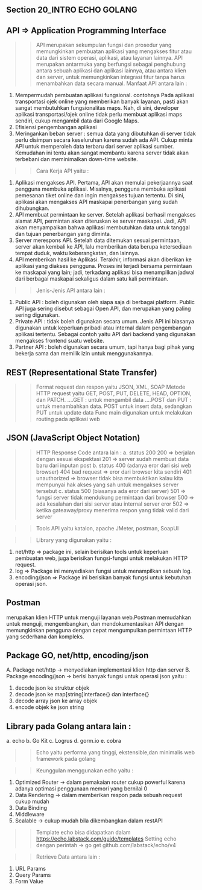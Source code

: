 ## Section 20_INTRO ECHO GOLANG

## API => Application Programming Interface
>> API merupakan sekumpulan fungsi dan prosedur yang memungkinkan pembuatan aplikasi yang mengakses fitur atau data dari sistem operasi, aplikasi, atau layanan lainnya.
>> API merupakan antarmuka yang berfungsi sebagai penghubung antara sebuah aplikasi dan aplikasi lainnya, atau antara klien dan server, untuk memungkinkan integrasi fitur tanpa harus menambahkan data secara manual.
>>Manfaat API antara lain :
  1. Mempermudah pembuatan aplikasi fungsional. contohnya Pada aplikasi transportasi ojek online yang memberikan banyak layanan, pasti akan sangat membutuhkan fungsionalitas maps. Nah, di sini, developer aplikasi transportasi/ojek online tidak perlu membuat aplikasi maps sendiri, cukup mengambil data dari Google Maps.
  2. Efisiensi pengembangan aplikasi 
  3. Meringankan beban server : semua data yang dibutuhkan di server tidak perlu disimpan secara keseluruhan karena sudah ada API. Cukup minta API untuk memperoleh data terbaru dari server aplikasi sumber. Kemudahan ini tentu akan sangat membantu karena server tidak akan terbebani dan meminimalkan down-time website.
>>Cara Kerja API yaitu :
  1. Aplikasi mengakses API. Pertama, API akan memulai pekerjaannya saat pengguna membuka aplikasi. Misalnya, pengguna membuka aplikasi pemesanan tiket online dan ingin mengakses tujuan tertentu. Di sini, aplikasi akan mengakses API maskapai penerbangan yang sudah dihubungkan.
  2. API membuat permintaan ke server. Setelah aplikasi berhasil mengakses alamat API, permintan akan diteruskan ke server maskapai. Jadi, API akan menyampaikan bahwa aplikasi membutuhkan data untuk tanggal dan tujuan penerbangan yang diminta. 
  3. Server merespons API. Setelah data ditemukan sesuai permintaan, server akan kembali ke API, lalu memberikan data berupa ketersediaan tempat duduk, waktu keberangkatan, dan lainnya.
  4. API memberikan hasil ke Aplikasi. Terakhir, informasi akan diberikan ke aplikasi yang diakses pengguna. Proses ini terjadi bersama permintaan ke maskapai yang lain; jadi, terkadang aplikasi bisa menampilkan jadwal dari berbagai maskapai sekaligus dalam satu kali permintaan.
>> Jenis-Jenis API antara lain : 
   1. Public API : boleh digunakan oleh siapa saja di berbagai platform. Public API juga sering disebut sebagai Open API, dan merupakan yang paling sering digunakan.
   2. Private API : tidak boleh digunakan secara umum. Jenis API ini biasanya digunakan untuk keperluan pribadi atau internal dalam pengembangan aplikasi tertentu. Sebagai contoh yaitu API dari backend yang digunakan mengakses frontend suatu website.
   3. Partner API : boleh digunakan secara umum, tapi hanya bagi pihak yang bekerja sama dan memilik izin untuk menggunakannya.

## REST (Representational State Transfer)
>> Format request dan respon yaitu JSON, XML, SOAP
>> Metode HTTP request yaitu GET, POST, PUT, DELETE, HEAD, OPTION, dan PATCH.
   ....GET : untuk mengambil data
   ....POST dan PUT : untuk menambahkan data. POST untuk insert data, sedangkan PUT untuk update data
>> Func main digunakan untuk melakukan routing pada aplikasi web

## JSON (JavaScript Object Notation)
>> HTTP Response Code antara lain :
   a. status 200
      200 => berjalan dengan sesuai ekspektasi
      201 => server sudah membuat data baru dari inputan post
   b. status 400 (adanya eror dari sisi web browser)
      404 bad request => eror dari browser kita sendiri
      401 unauthorized => browser tidak bisa membuktikan kalau kita mempunyai hak akses yang sah untuk mengakses server tersebut
   c. status 500 (biasanya ada eror dari server)
      501 => fungsi server tidak mendukung permintaan dari browser
      500 => ada kesalahan dari sisi server atau internal server eror
      502 => ketika gateaway/proxy menerima respon yang tidak valid dari server

>> Tools API yaitu katalon, apache JMeter, postman, SoapUI

>> Library yang digunakan yaitu :
   1. net/http => package ini, selain berisikan tools untuk keperluan pembuatan web, juga berisikan fungsi-fungsi untuk melakukan HTTP request.
   2. log => Package ini menyediakan fungsi untuk menampilkan sebuah log.
   3. encoding/json => Package ini berisikan banyak fungsi untuk kebutuhan operasi json.

## Postman 
merupakan klien HTTP untuk menguji layanan web.Postman memudahkan untuk menguji, mengembangkan, dan mendokumentasikan API dengan memungkinkan pengguna dengan cepat mengumpulkan permintaan HTTP yang sederhana dan kompleks.

## Package GO, net/http, encoding/json
   A. Package net/http -> menyediakan implementasi klien http dan server
   B. Package encoding/json -> berisi banyak fungsi untuk operasi json yaitu :
   1. decode json ke struktur objek
   2. decode json ke map[string]interface{} dan interface{}
   3. decode array json ke array objek
   4. encode objek ke json string

## Library pada Golang antara lain :
   a. echo 
   b. Go Kit
   c. Logrus
   d. gorm.io
   e. cobra

>> Echo yaitu performa yang tinggi, ekstensible,dan minimalis web framework pada golang

>> Keunggulan menggunakan echo yaitu :
   1. Optimized Router -> dalam pemakaian router cukup powerful karena adanya optimasi penggunaan memori yang bernilai 0
   2. Data Rendering -> dalam memberikan respon pada sebuah request cukup mudah
   3. Data Binding
   4. Middleware
   5. Scalable -> cukup mudah bila dikembangkan dalam restAPI

>> Template echo bisa didapatkan dalam https://echo.labstack.com/guide/templates
>> Setting echo dengan perintah -> go get github.com/labstack/echo/v4

>>Retrieve Data antara lain :
  1. URL Params
  2. Query Params
  3. Form Value

